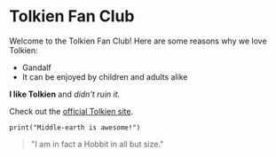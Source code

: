 # Tolkien Fan Club

Welcome to the Tolkien Fan Club! Here are some reasons why we love Tolkien:

- Gandalf
- It can be enjoyed by children and adults alike

<b>I like Tolkien</b> and <i>didn't ruin it</i>.

Check out the <a href="https://tolkien.co.uk">official Tolkien site</a>.

```
print("Middle-earth is awesome!")
```

> "I am in fact a Hobbit in all but size."
